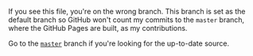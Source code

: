 If you see this file, you're on the wrong branch. This branch is set as the default branch so GitHub won't count my commits to the `master` branch, where the GitHub Pages are built, as my contributions.

Go to the [`master`](https://github.com/Cnly/cnly.github.io/tree/master) branch if you're looking for the up-to-date source.
